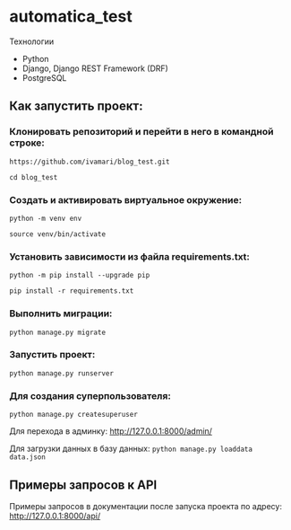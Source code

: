 # automatica_test

Технологии
* Python
* Django, Django REST Framework (DRF)
* PostgreSQL

## Как запустить проект:

### Клонировать репозиторий и перейти в него в командной строке:

`https://github.com/ivamari/blog_test.git`

`cd blog_test`

### Cоздать и активировать виртуальное окружение:

`python -m venv env`

`source venv/bin/activate`

### Установить зависимости из файла requirements.txt:

`python -m pip install --upgrade pip`

`pip install -r requirements.txt`

### Выполнить миграции:

`python manage.py migrate`

### Запустить проект:

`python manage.py runserver`

### Для создания суперпользователя:

`python manage.py createsuperuser`

Для перехода в админку: http://127.0.0.1:8000/admin/

Для загрузки данных в базу данных: `python manage.py loaddata data.json`

## Примеры запросов к API
Примеры запросов  в документации после запуска проекта по адресу: http://127.0.0.1:8000/api/
